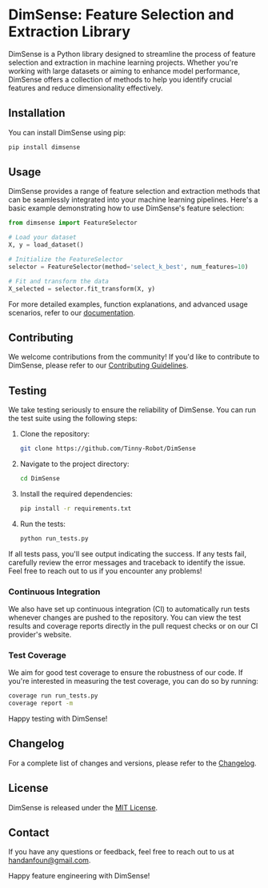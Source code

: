# DimSense: Feature Selection and Extraction Library

DimSense is a Python library designed to streamline the process of feature selection and extraction in machine learning projects. Whether you're working with large datasets or aiming to enhance model performance, DimSense offers a collection of methods to help you identify crucial features and reduce dimensionality effectively.

## Installation

You can install DimSense using pip:

```bash
pip install dimsense
```

## Usage

DimSense provides a range of feature selection and extraction methods that can be seamlessly integrated into your machine learning pipelines. Here's a basic example demonstrating how to use DimSense's feature selection:

```python
from dimsense import FeatureSelector

# Load your dataset
X, y = load_dataset()

# Initialize the FeatureSelector
selector = FeatureSelector(method='select_k_best', num_features=10)

# Fit and transform the data
X_selected = selector.fit_transform(X, y)
```

For more detailed examples, function explanations, and advanced usage scenarios, refer to our [documentation](https://github.com/Tinny-Robot/DimSense/blob/main/docs/index.md).

## Contributing

We welcome contributions from the community! If you'd like to contribute to DimSense, please refer to our [Contributing Guidelines](https://github.com/Tinny-Robot/DimSense/blob/main/docs/CONTRIBUTING.md).


## Testing

We take testing seriously to ensure the reliability of DimSense. You can run the test suite using the following steps:

1. Clone the repository:

   ```bash
   git clone https://github.com/Tinny-Robot/DimSense
   ```

2. Navigate to the project directory:

   ```bash
   cd DimSense
   ```

3. Install the required dependencies:

   ```bash
   pip install -r requirements.txt
   ```

4. Run the tests:

   ```bash
   python run_tests.py
   ```

If all tests pass, you'll see output indicating the success. If any tests fail, carefully review the error messages and traceback to identify the issue. Feel free to reach out to us if you encounter any problems!

### Continuous Integration

We also have set up continuous integration (CI) to automatically run tests whenever changes are pushed to the repository. You can view the test results and coverage reports directly in the pull request checks or on our CI provider's website.

### Test Coverage

We aim for good test coverage to ensure the robustness of our code. If you're interested in measuring the test coverage, you can do so by running:

```bash
coverage run run_tests.py
coverage report -m
```

Happy testing with DimSense!

## Changelog

For a complete list of changes and versions, please refer to the [Changelog](https://github.com/Tinny-Robot/DimSense/blob/main/CHANGELOG.md).


## License

DimSense is released under the [MIT License](https://github.com/Tinny-Robot/DimSense/blob/main/LICENSE).

## Contact

If you have any questions or feedback, feel free to reach out to us at [handanfoun@gmail.com](mailto:handanfoun@gmail.com).

Happy feature engineering with DimSense!
